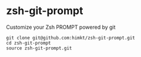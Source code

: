 # zsh-git-prompt


Customize your Zsh PROMPT powered by git


```
git clone git@github.com:himkt/zsh-git-prompt.git
cd zsh-git-prompt
source zsh-git-prompt.git
```

